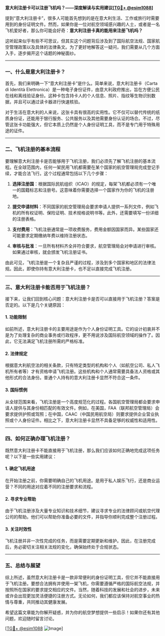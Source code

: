 **意大利注册卡可以注册飞机吗？——深度解读与实用建议[[TG💪+ @esim1088](https://t.me/s/esim1088)]**

提到“意大利注册卡”，很多人可能首先想到的是在意大利生活、工作或旅行时需要用到的身份证明文件。然而，如果你是一位对航空领域感兴趣的人士，或者是一名飞机爱好者，那么你可能会好奇：**意大利注册卡真的能用来注册飞机吗？**

这听起来似乎有些不可思议，但其实这个问题背后涉及到了国际航空法规、国家航空管理政策以及具体的法律条文。为了更好地解答这一疑问，我们需要从几个方面入手，逐步揭开这个话题的神秘面纱。

---

### 一、什么是意大利注册卡？

首先，我们来明确一下“意大利注册卡”是什么。简单来说，意大利注册卡（Carta di Identità Elettronica）是一种电子身份证件，由意大利政府推出，旨在方便公民在线和离线验证身份。这种卡包含持卡人的个人信息、照片、指纹等生物识别数据，并且可以通过读卡器进行快速核验。

对于生活在意大利的人来说，这张卡具有很高的实用性。它不仅可以替代传统的纸质身份证，还能用于银行服务、公共服务以及其他需要身份认证的场合。不过，尽管这张卡功能强大，但它本质上仍然是个人身份证明工具，而不是专门用于特殊用途的证件。

---

### 二、飞机注册的基本流程

要理解意大利注册卡是否能够用于飞机注册，我们必须先了解飞机注册的基本流程。在全球范围内，任何一架民用飞机都需要在某个国家的航空管理局完成登记手续，才能合法飞行。这个过程通常包括以下几个步骤：

1. **选择注册国**：根据国际民航组织（ICAO）的规定，每架飞机都必须有一个唯一的国籍标志和注册号。这意味着你需要选择一个国家作为你的飞机的注册地。
   
2. **提交申请材料**：不同国家的航空管理局会要求申请人提供一系列文件，例如飞机的所有权证明、保险证明、技术规格说明书等。此外，还需要填写一份详细的注册表格。

3. **支付费用**：飞机注册通常是一项收费服务，费用金额因国家而异。某些国家还可能要求定期缴纳年费以维持注册状态。

4. **审核与批准**：一旦所有材料齐全并符合要求，航空管理局会对申请进行审核。如果通过审核，就会颁发飞机注册证书。

由此可见，飞机注册是一个复杂且严谨的过程，涉及到多个国家和地区的法律法规。因此，即使你持有意大利注册卡，也不足以直接完成飞机注册。

---

### 三、意大利注册卡能否用于飞机注册？

接下来，让我们回到核心问题：意大利注册卡是否可以直接用于飞机注册？答案是否定的。以下是几个关键原因：

#### 1. 功能限制
如前所述，意大利注册卡的主要用途是作为个人身份证明工具。它的设计初衷并不是为了处理复杂的商业事务或行政程序，更不用说涉及国际航空领域的操作了。因此，它无法满足飞机注册所需的严格标准。

#### 2. 法律规定
根据意大利航空法的相关条款，只有特定类型的机构和个人（如航空公司、私人飞机所有者等）才有资格申请飞机注册。这些机构和个人通常需要具备法人资格或其他形式的合法身份。普通个人持有的意大利注册卡显然不符合这一条件。

#### 3. 国际惯例
从全球范围来看，飞机注册是一个高度规范化的过程。各国航空管理局都会要求申请人提供与其身份相匹配的有效文件。例如，在美国，FAA（联邦航空管理局）会要求提供护照或驾照；在中国，CAAC（中国民用航空局）则要求提供企业营业执照或个人身份证件。相比之下，意大利注册卡显然不具备足够的权威性和适用性。

---

### 四、如何正确办理飞机注册？

既然意大利注册卡不能直接用于飞机注册，那么我们应该如何正确地完成这项任务呢？以下是一些实用建议：

#### 1. 确定飞机用途
在开始注册之前，你需要明确自己的飞机用途。是用于私人娱乐飞行，还是商业运营？不同的用途对应着不同的注册要求和流程。

#### 2. 寻求专业帮助
由于飞机注册涉及大量专业知识和技术细节，建议寻求专业的法律顾问或航空代理公司的帮助。他们可以帮助你准备必要的文件，并指导你顺利完成整个注册过程。

#### 3. 关注时效性
飞机注册并非一次性完成的任务，而是需要定期更新和维护。因此，在注册完成后，务必密切关注相关法规的变化，确保始终处于合规状态。

---

### 五、总结与展望

综上所述，虽然意大利注册卡是一款非常便利的身份证明工具，但它并不能直接用于飞机注册。要想合法拥有并使用一架飞机，你需要遵循严格的国际航空法规，并按照所在国家的要求提交相应的文件。当然，随着科技的发展和社会的进步，未来或许会出现更加灵活便捷的注册方式。无论如何，我们都应该保持对航空事业的热情与尊重，共同推动其健康发展。

希望这篇文章能为你解开疑惑，并为你的航空梦想提供一些启示！如果你还有其他问题，欢迎随时留言讨论。

[[TG💪+ @esim1088](https://t.me/s/esim1088) ![Image](https://i.postimg.cc/4NQfJmqS/Snipaste-2025-05-13-00-14-12.png)]